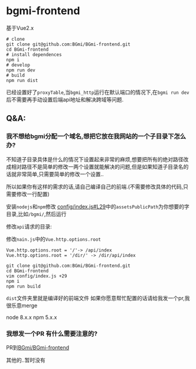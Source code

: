 # bgmi-frontend

基于Vue2.x

```
# clone
git clone git@github.com:BGmi/BGmi-frontend.git
cd BGmi-frontend
# install dependences
npm i
# develop
npm run dev
# build
npm run dist
```
已经设置好了`proxyTable`,当`bgmi_http`运行在默认端口的情况下,在`bgmi run dev`后不需要再手动设置后端api地址和解决跨域等问题.



## Q&A:

### 我不想给bgmi分配一个域名,想把它放在我网站的一个子目录下怎么办?

不知道子目录具体是什么的情况下设置起来非常的麻烦,想要把所有的绝对路径改成相对路径不是简单的修改一两个设置就能解决的问题,但是如果知道子目录名的话就非常简单,只需要简单的修改一个设置..

所以如果你有这样的需求的话,请自己编译自己的前端.(不需要修改具体的代码,只需要修改一行配置)

安装`nodejs`和`npm`修改 [config/index.js#L29](https://github.com/Trim21/BGmi-frontend/blob/master/config/index.js#L29)中的`assetsPublicPath`为你想要的字目录,比如`/bgmi/`,然后运行


修改`api`请求的目录:

修改`nain.js`中的`Vue.http.options.root`
```
Vue.http.options.root = '/'-> /api/index
Vue.http.options.root = '/dir/' -> /dir/api/index
```

```
git clone git@github.com:BGmi/BGmi-frontend.git
cd BGmi-frontend
vim config/index.js +29
npm i
npm run build
```
`dist`文件夹里就是编译好的前端文件
如果你愿意帮忙配置的话请给我发一个pr,我很乐意merge

node 8.x.x
npm 5.x.x

### 我想发一个PR 有什么需要注意的?

PR到[BGmi/BGmi-frontend](https://github.com/BGmi/BGmi-frontend)

其他的..暂时没有
